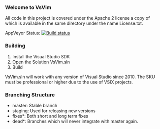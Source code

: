 ### Welcome to VsVim
All code in this project is covered under the Apache 2 license a copy of which is available in the same directory under the name License.txt.

AppVeyor Status: [![Build status](https://ci.appveyor.com/api/projects/status/gf5rlu19syrja9lr)](https://ci.appveyor.com/project/jaredpar/vsvim)

### Building

1. Install the Visual Studio SDK 
2. Open the Solution VsVim.sln
3. Build

VsVim.sln will work with any version of Visual Studio since 2010.  The SKU must be professional or higher due to the use of VSIX projects.  

### Branching Structure

 - master: Stable branch 
 - staging: Used for releasing new versions
 - fixes*: Both short and long term fixes
 - dead*: Branches which will never integrate with master again.  

